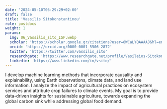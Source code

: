 ```yaml
---
date: '2024-05-10T05:29:29+02:00'
draft: false
title: 'Vassilis Sitokonstantinou'
role: postdocs
weight: 1
params:
  img: 06_Vassilis_sito_ISP.webp
  scholar: 'https://scholar.google.gr/citations?user=8WCaLYQAAAAJ&hl=en'
  orcid: 'https://orcid.org/0000-0001-5506-2872'
  twitter: 'https://twitter.com/vassilis_sito'
  researchgate: 'https://www.researchgate.net/profile/Vasileios-Sitokonstantinou'
  linkedin: 'https://www.linkedin.com/in/vsito/'
---
```


I develop machine learning methods that incorporate causality and explainability, using Earth observations, climate data, and land use information. I analyze the impact of agricultural practices on ecosystem services and attribute crop failures to climate events. My goal is to provide data-driven insights for sustainable agriculture, towards expanding the global carbon sink while addressing global food demand.
